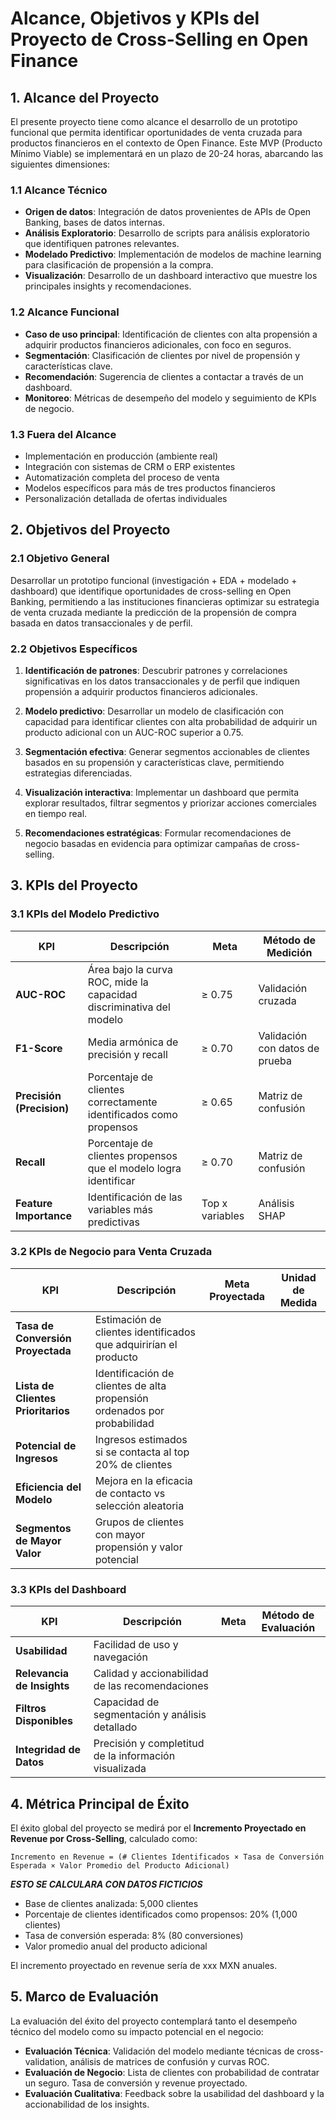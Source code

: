 # Alcance, Objetivos y KPIs del Proyecto de Cross-Selling en Open Finance

## 1. Alcance del Proyecto

El presente proyecto tiene como alcance el desarrollo de un prototipo funcional que permita identificar oportunidades de venta cruzada para productos financieros en el contexto de Open Finance. Este MVP (Producto Mínimo Viable) se implementará en un plazo de 20-24 horas, abarcando las siguientes dimensiones:

### 1.1 Alcance Técnico

- **Origen de datos**: Integración de datos provenientes de APIs de Open Banking, bases de datos internas.
- **Análisis Exploratorio**: Desarrollo de scripts para análisis exploratorio que identifiquen patrones relevantes.
- **Modelado Predictivo**: Implementación de modelos de machine learning para clasificación de propensión a la compra.
- **Visualización**: Desarrollo de un dashboard interactivo que muestre los principales insights y recomendaciones.

### 1.2 Alcance Funcional

- **Caso de uso principal**: Identificación de clientes con alta propensión a adquirir productos financieros adicionales, con foco en seguros.
- **Segmentación**: Clasificación de clientes por nivel de propensión y características clave.
- **Recomendación**: Sugerencia de clientes a contactar a través de un dashboard.
- **Monitoreo**: Métricas de desempeño del modelo y seguimiento de KPIs de negocio.

### 1.3 Fuera del Alcance

- Implementación en producción (ambiente real)
- Integración con sistemas de CRM o ERP existentes
- Automatización completa del proceso de venta
- Modelos específicos para más de tres productos financieros
- Personalización detallada de ofertas individuales

## 2. Objetivos del Proyecto

### 2.1 Objetivo General

Desarrollar un prototipo funcional (investigación + EDA + modelado + dashboard) que identifique oportunidades de cross-selling en Open Banking, permitiendo a las instituciones financieras optimizar su estrategia de venta cruzada mediante la predicción de la propensión de compra basada en datos transaccionales y de perfil.

### 2.2 Objetivos Específicos

1. **Identificación de patrones**: Descubrir patrones y correlaciones significativas en los datos transaccionales y de perfil que indiquen propensión a adquirir productos financieros adicionales.

2. **Modelo predictivo**: Desarrollar un modelo de clasificación con capacidad para identificar clientes con alta probabilidad de adquirir un producto adicional con un AUC-ROC superior a 0.75.

3. **Segmentación efectiva**: Generar segmentos accionables de clientes basados en su propensión y características clave, permitiendo estrategias diferenciadas.

4. **Visualización interactiva**: Implementar un dashboard que permita explorar resultados, filtrar segmentos y priorizar acciones comerciales en tiempo real.

5. **Recomendaciones estratégicas**: Formular recomendaciones de negocio basadas en evidencia para optimizar campañas de cross-selling.

## 3. KPIs del Proyecto

### 3.1 KPIs del Modelo Predictivo

| KPI | Descripción | Meta | Método de Medición |
|-----|-------------|------|-------------------|
| **AUC-ROC** | Área bajo la curva ROC, mide la capacidad discriminativa del modelo | ≥ 0.75 | Validación cruzada |
| **F1-Score** | Media armónica de precisión y recall | ≥ 0.70 | Validación con datos de prueba |
| **Precisión (Precision)** | Porcentaje de clientes correctamente identificados como propensos | ≥ 0.65 | Matriz de confusión |
| **Recall** | Porcentaje de clientes propensos que el modelo logra identificar | ≥ 0.70 | Matriz de confusión |
| **Feature Importance** | Identificación de las variables más predictivas | Top x variables | Análisis SHAP |

### 3.2 KPIs de Negocio para Venta Cruzada

| KPI | Descripción | Meta Proyectada | Unidad de Medida |
|-----|-------------|----------------|------------------|
| **Tasa de Conversión Proyectada** | Estimación de clientes identificados que adquirirían el producto |
| **Lista de Clientes Prioritarios** | Identificación de clientes de alta propensión ordenados por probabilidad |
| **Potencial de Ingresos** | Ingresos estimados si se contacta al top 20% de clientes |
| **Eficiencia del Modelo** | Mejora en la eficacia de contacto vs selección aleatoria | 
| **Segmentos de Mayor Valor** | Grupos de clientes con mayor propensión y valor potencial | 

### 3.3 KPIs del Dashboard

| KPI | Descripción | Meta | Método de Evaluación |
|-----|-------------|------|----------------------|
| **Usabilidad** | Facilidad de uso y navegación | 
| **Relevancia de Insights** | Calidad y accionabilidad de las recomendaciones | 
| **Filtros Disponibles** | Capacidad de segmentación y análisis detallado |
| **Integridad de Datos** | Precisión y completitud de la información visualizada |

## 4. Métrica Principal de Éxito

El éxito global del proyecto se medirá por el **Incremento Proyectado en Revenue por Cross-Selling**, calculado como:

`Incremento en Revenue = (# Clientes Identificados × Tasa de Conversión Esperada × Valor Promedio del Producto Adicional)`

***ESTO SE CALCULARA CON DATOS FICTICIOS***

- Base de clientes analizada: 5,000 clientes
- Porcentaje de clientes identificados como propensos: 20% (1,000 clientes)
- Tasa de conversión esperada: 8% (80 conversiones)
- Valor promedio anual del producto adicional

El incremento proyectado en revenue sería de xxx MXN anuales.

## 5. Marco de Evaluación

La evaluación del éxito del proyecto contemplará tanto el desempeño técnico del modelo como su impacto potencial en el negocio:

- **Evaluación Técnica**: Validación del modelo mediante técnicas de cross-validation, análisis de matrices de confusión y curvas ROC.
- **Evaluación de Negocio**: Lista de clientes con probabilidad de contratar un seguro. Tasa de conversión y revenue proyectado.
- **Evaluación Cualitativa**: Feedback sobre la usabilidad del dashboard y la accionabilidad de los insights.

